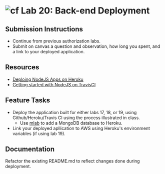 ![cf](https://i.imgur.com/7v5ASc8.png) Lab 20: Back-end Deployment
======

## Submission Instructions
* Continue from previous authorization labs.
* Submit on canvas a question and observation, how long you spent, and a link to your deployed application.

## Resources
* [Deploing NodeJS Apps on Heroku](https://devcenter.heroku.com/articles/deploying-nodejs)
* [Getting started with NodeJS on TravisCI](https://docs.travis-ci.com/user/languages/javascript-with-nodejs)

## Feature Tasks  
* Deploy the application built for either labs 17, 18, or 19, using Github/Heroku/Travis CI using the process illustrated in class.
  * Use [mlab](https://elements.heroku.com/addons/mongolab) to add a MongoDB database to Heroku.
* Link your deployed apllication to AWS using Heroku's environment variables (if using lab 19).


## Documentation
Refactor the existing README.md to reflect changes done during deployment.

